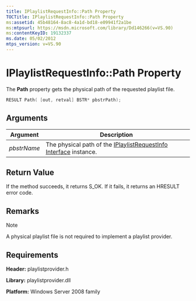 ```yaml
---
title: IPlaylistRequestInfo::Path Property
TOCTitle: IPlaylistRequestInfo::Path Property
ms:assetid: 45b48164-8ac8-4a1d-bd18-e09941f2a1be
ms:mtpsurl: https://msdn.microsoft.com/library/Dd146266(v=VS.90)
ms:contentKeyID: 19132337
ms.date: 05/02/2012
mtps_version: v=VS.90
---
```


# IPlaylistRequestInfo::Path Property

The **Path** property gets the physical path of the requested playlist file.

```cpp
RESULT Path( [out, retval] BSTR* pbstrPath);
```

## Arguments

|Argument|Description|
|--- |--- |
|*pbstrName*|The physical path of the [IPlaylistRequestInfo Interface](https://msdn.microsoft.com/library/dd146293) instance.|

## Return Value

If the method succeeds, it returns S\_OK. If it fails, it returns an HRESULT error code.

## Remarks

> [!NOTE]  
> A physical playlist file is not required to implement a playlist provider.

## Requirements

**Header:** playlistprovider.h

**Library:** playlistprovider.dll

**Platform:** Windows Server 2008 family
